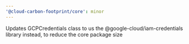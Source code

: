 ```yaml
---
'@cloud-carbon-footprint/core': minor
---
```


Updates GCPCredentials class to us the @google-cloud/iam-credentials library instead, to reduce the core package size
